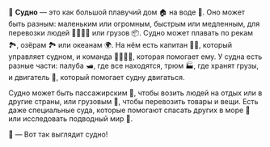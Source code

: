 🚢 **Судно** — это как большой плавучий дом 🏠 на воде 🌊. Оно может быть разным: маленьким или огромным, быстрым или медленным, для перевозки людей 👨‍👩‍👧‍👦 или грузов 📦. Судно может плавать по рекам 🏞️, озёрам 🏞️ или океанам 🌍. На нём есть капитан 🧔‍♂️, который управляет судном, и команда 👨‍✈️👩‍✈️, которая помогает ему. У судна есть разные части: палуба 🛥️, где все находятся, трюм 🏭, где хранят грузы, и двигатель 🔧, который помогает судну двигаться. 

Судно может быть пассажирским 🚢, чтобы возить людей на отдых или в другие страны, или грузовым 🚢, чтобы перевозить товары и вещи. Есть даже специальные суда, которые помогают спасать других в море 🚒 или исследовать подводный мир 🐠.

🚢 — Вот так выглядит судно!